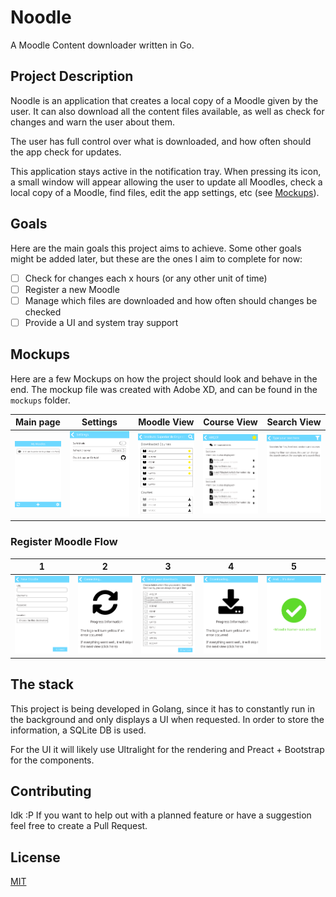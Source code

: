 # Noodle
A Moodle Content downloader written in Go.

## Project Description
Noodle is an application that creates a local copy of a Moodle given by the user.
It can also download all the content files available, as well as check for changes
and warn the user about them.

The user has full control over what is downloaded, and how often should the app 
check for updates.

This application stays active in the notification tray. When pressing its icon, 
a small window will appear allowing the user to update all Moodles, check a local
copy of a Moodle, find files, edit the app settings, etc (see [Mockups](#mockups)).

## Goals

Here are the main goals this project aims to achieve. Some other goals might be 
added later, but these are the ones I aim to complete for now:

- [ ] Check for changes each x hours (or any other unit of time)
- [ ] Register a new Moodle
- [ ] Manage which files are downloaded and how often should changes be checked
- [ ] Provide a UI and system tray support

## Mockups

Here are a few Mockups on how the project should look and behave in the end. The
mockup file was created with Adobe XD, and can be found in the `mockups` folder.

Main page | Settings | Moodle View | Course View | Search View
:--------:|:--------:|:-----------:|:-----------:|:-----------:
![](mockups/Main.svg) | ![](mockups/Settings.svg) | ![](mockups/Moodle_View.svg) | ![](mockups/Course_View.svg) | ![](mockups/Search_View.svg)

### Register Moodle Flow

1 | 2 | 3 | 4 | 5
:--------:|:--------:|:-----------:|:-----------:|:-----------:
![](mockups/Add_Moodle1.svg) | ![](mockups/Add_Moodle2.svg) | ![](mockups/Add_Moodle3.svg) | ![](mockups/Add_Moodle4.svg) | ![](mockups/Add_Moodle5.svg)

## The stack

This project is being developed in Golang, since it has to constantly run in the 
background and only displays a UI when requested. In order to store the 
information, a SQLite DB is used.

For the UI it will likely use Ultralight for the rendering and Preact + Bootstrap
for the components.

## Contributing

Idk :P If you want to help out with a planned feature or have a suggestion feel 
free to create a Pull Request.

## License

[MIT](https://choosealicense.com/licenses/mit/)
